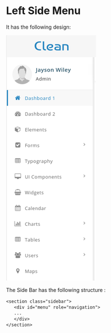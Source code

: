 # Left Side Menu

It has the following design:

![](../.gitbook/assets/clean2.png)

The Side Bar has the following structure :

```text
<section class="sidebar">
   <div id="menu" role="navigation">        
   ...
   </div>
</section>
```

